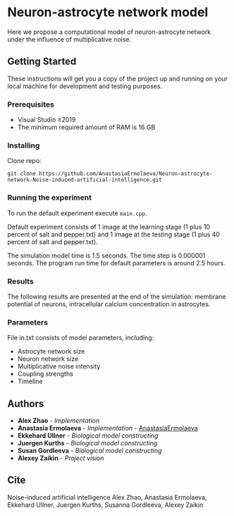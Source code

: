 # Neuron-astrocyte network model

Here we propose a computational model of neuron-astrocyte network under the influence of multiplicative noise.

## Getting Started

These instructions will get you a copy of the project up and running on your local machine for development and testing purposes.

### Prerequisites

- Visual Studio ≥2019
- The minimum required amount of RAM is 16 GB

### Installing

Clone repo:
```
git clone https://github.com/AnastasiaErmolaeva/Neuron-astrocyte-network-Noise-induced-artificial-intelligence.git
```

### Running the experiment

To run the default experiment execute `main.cpp`.

Default experiment consists of 1 image at the learning stage (1 plus 10 percent of salt and pepper.txt) and 1 image at the testing stage (1 plus 40 percent of salt and pepper.txt).

The simulation model time is 1.5 seconds. The time step is 0.000001 seconds.
The program run time for default parameters is around 2.5 hours.

### Results

The following results are presented at the end of the simulation: membrane potential of neurons, intracellular calcium concentration in astrocytes.
 
### Parameters

File in.txt consists of model parameters, including:
- Astrocyte network size
- Neuron network size
- Multiplicative noise intensity
- Coupling strengths
- Timeline

## Authors

* **Alex Zhao** - *Implementation*
* **Anastasia Ermolaeva** - *Implementation* - [AnastasiaErmolaeva](https://github.com/AnastasiaErmolaeva)
* **Ekkehard Ullner** - *Biological model constructing* 
* **Juergen Kurths** - *Biological model constructing*
* **Susan Gordleeva** - *Biological model constructing*
* **Alexey Zaikin** - *Project vision*

## Cite

Noise-induced artificial intelligence
Alex Zhao, Anastasia Ermolaeva, Ekkehard Ullner, Juergen Kurths, Susanna Gordleeva, Alexey Zaikin
